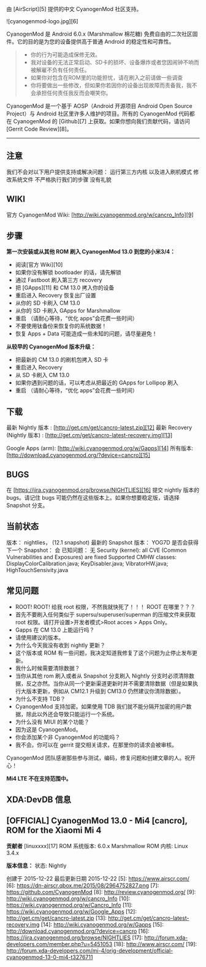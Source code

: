 由 [AirScript][5] 提供的中文 CyanogenMod 社区支持。

![cyanogenmod-logo.jpg][6]

CyanogenMod 是 Android 6.0.x (Marshmallow 棉花糖) 免费自由的二次社区固件。它的目的是为您的设备提供高于普通 Android 的稳定性和可靠性。

> * 你的行为可能造成保修无效。
> * 我对设备的无法正常启动、SD卡的损坏、设备爆炸或者您因闹钟不响而被解雇不负有任何责任。
> * 如果你对包含在ROM里的功能担忧，请在刷入之前请做一些调查
> * 你将要做出一些修改，但如果你若因你的设备出现故障而责备我，我不会承担任何责任我反而会嘲笑你。

CyanogenMod 是一个基于 AOSP（Android 开源项目 Android Open Source Project）与 Android 社区里许多人维护的项目。所有的 CyanogenMod 代码都在 CyanogenMod 的 [Github][7] 上获取。如果你想向我们贡献代码，请访问 [Gerrit Code Review][8]。


----------


注意
---
我们不会对以下用户提供支持或解决问题：
运行第三方内核
以及进入刷机模式
修改系统文件
不严格执行我们的步骤
没有礼貌

WIKI
----

官方 CyanogenMod Wiki: [http://wiki.cyanogenmod.org/w/cancro_Info][9]

步骤
--

**第一次安装或从其他 ROM 刷入 CyanogenMod 13.0 到您的小米3/4：**

 - 阅读[官方 Wiki][10]
 - 如果你没有解锁 bootloader 的话，请先解锁
 - 通过 Fastboot 刷入第三方 recovery
 - 把 [GApps][11] 和 CM 13.0 拷入你的设备
 - 重启进入 Recovery 恢复出厂设置
 - 从你的 SD 卡刷入 CM 13.0
 - 从你的 SD 卡刷入 GApps for Marshmallow
 - 重启 （请耐心等待，“优化 apps”会花费一些时间）
 - 不要使用钛备份来恢复你的系统数据！
 - 恢复 Apps + Data 可能造成一些未知的问题，请尽量避免！

**从较早的 CyanogenMod 版本升级：**
 - 把最新的 CM 13.0 的刷机包拷入 SD 卡
 - 重启进入 Recovery
 - 从 SD 卡刷入 CM 13.0
 - 如果你遇到问题的话，可以考虑从把最近的 GApps for Lollipop 刷入
 - 重启 （请耐心等待，“优化 apps”会花费一些时间）

下载
---

最新 Nightly 版本 : [http://get.cm/get/cancro-latest.zip][12]
最新 Recovery (Nightly 版本) : [http://get.cm/get/cancro-latest-recovery.img][13]

Google Apps (arm): [http://wiki.cyanogenmod.org/w/Gapps][14]
所有版本: [http://download.cyanogenmod.org/?device=cancro][15]

BUGS
----

在 [https://jira.cyanogenmod.org/browse/NIGHTLIES][16] 提交 nightly 版本的 bugs。请记住 bugs 可能仍然在这些版本上。如果你想要稳定版，请选择 Snapshot 分支。

当前状态
-----

版本： nightlies， (12.1 snapshot)
最新的 Snapshot 版本： YOG7D
是否会获得下一个 Snapshot： 会
已知问题： 无
Security (kernel): all CVE (Common Vulnerabilities and Exposures) are fixed
Supported CMHW classes: DisplayColorCalibration.java; KeyDisabler.java; VibratorHW.java; HighTouchSensivity.java

常见问题
----

 - ROOT! ROOT! 给我 root 权限，不然我就快死了！！！ ROOT 在哪里？？？
 - 首先不要刷入任何类似于 supersu/superuser/superman 的压缩文件来获取 root 权限。请打开设置>开发者模式>Root  acces > Apps Only。
 - Gapps 在 CM 13.0 上能运行吗？
 - 请使用建议的版本。
 - 为什么今天我没有收到 nightly 更新？
 - 这个版本或 ROM 有一些问题，我决定知道我修复了这个问题为止停止发布更新。
 - 我什么时候需要清除数据？
 - 当你从其他 rom 刷入或者从 Snapshot 分支刷入 Nightly 分支时必须清除数据，反之亦然。当你从同一个更新渠道更新时并不需要清除数据（但是如果执行大版本更新，例如从 CM12.1 升级到 CM13.0 仍然建议你清除数据）。
 - 为什么不支持 TDB？
 - CyanogenMod 支持加密。如果使用 TDB 我们就不能分隔开加密的用户数据，除此以外还会导致只能运行一个系统。
 - 为什么没有 MIUI 的某个功能？
 - 因为这是 CyanogenMod。
 - 你会添加某个非 CyanogenMod 的功能吗？
 - 我不会。你可以在 gerrit 提交相关请求，在那里你的请求会被审核。

CyanogenMod 团队感谢那些参与测试，编码，修复问题和创建文章的人。祝开心！

**Mi4 LTE 不在支持范围中。**

XDA:DevDB 信息
---------------------

[OFFICIAL] CyanogenMod 13.0 - Mi4 [cancro], ROM for the Xiaomi Mi 4
-------------------------------------------------------------------

**贡献者**
[linuxxxx][17]
ROM 系统版本: 6.0.x Marshmallow
ROM 内核: Linux 3.4.x

**版本信息：**
状态: Nightly

创建于 2015-12-22
最后更新日期 2015-12-22
  [5]: https://www.airscr.com/
  [6]: https://dn-airscr.qbox.me/2015/08/2964752827.png
  [7]: https://github.com/CyanogenMod
  [8]: http://review.cyanogenmod.org/
  [9]: http://wiki.cyanogenmod.org/w/cancro_Info
  [10]: https://wiki.cyanogenmod.org/w/Cancro_Info
  [11]: https://wiki.cyanogenmod.org/w/Google_Apps
  [12]: http://get.cm/get/cancro-latest.zip
  [13]: http://get.cm/get/cancro-latest-recovery.img
  [14]: http://wiki.cyanogenmod.org/w/Gapps
  [15]: http://download.cyanogenmod.org/?device=cancro
  [16]: https://jira.cyanogenmod.org/browse/NIGHTLIES
  [17]: http://forum.xda-developers.com/member.php?u=5451053
  [18]: http://www.airscr.com/
  [19]: http://forum.xda-developers.com/mi-4/orig-development/official-cyanogenmod-13-0-mi4-t3276711
